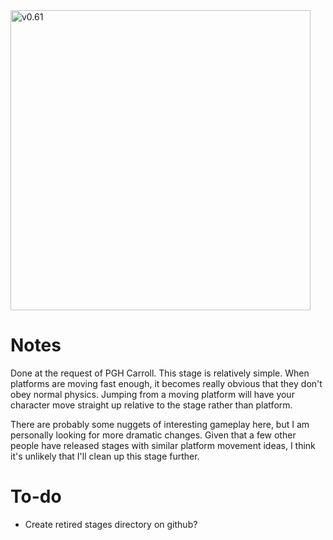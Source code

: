 <img src="mm_overview.gif" alt="v0.61" width="480"/>

# Notes
Done at the request of PGH Carroll. This stage is relatively simple. When platforms are moving fast enough, it becomes really obvious that they don't obey normal physics. Jumping from a moving platform will have your character move straight up relative to the stage rather than platform. 

There are probably some nuggets of interesting gameplay here, but I am personally looking for more dramatic changes. Given that a few other people have released stages with similar platform movement ideas, I think it's unlikely that I'll clean up this stage further.

# To-do
* Create retired stages directory on github?
